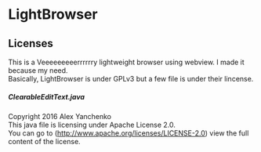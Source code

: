 # LightBrowser
## Licenses
This is a Veeeeeeeeerrrrrry lightweight browser using webview. I made it because my need.  
Basically, LightBrowser is under GPLv3 but a few file is under their lincense.
##### ClearableEditText.java
  Copyright 2016 Alex Yanchenko  
  This java file is licensing under Apache License 2.0.  
  You can go to (http://www.apache.org/licenses/LICENSE-2.0) view the full content of the license.  
  
 

